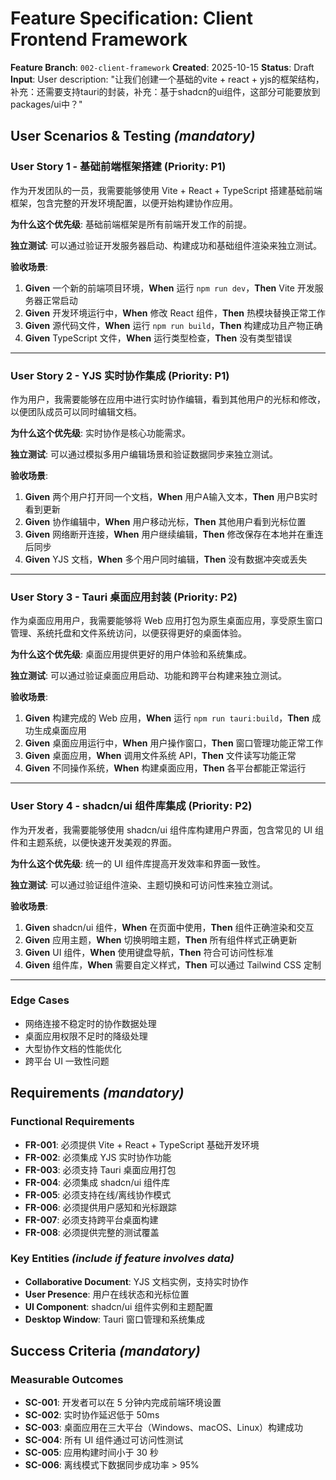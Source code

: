 # Feature Specification: Client Frontend Framework

**Feature Branch**: `002-client-framework`
**Created**: 2025-10-15
**Status**: Draft
**Input**: User description: "让我们创建一个基础的vite + react + yjs的框架结构，补充：还需要支持tauri的封装，补充：基于shadcn的ui组件，这部分可能要放到 packages/ui中？"

## User Scenarios & Testing *(mandatory)*

### User Story 1 - 基础前端框架搭建 (Priority: P1)

作为开发团队的一员，我需要能够使用 Vite + React + TypeScript 搭建基础前端框架，包含完整的开发环境配置，以便开始构建协作应用。

**为什么这个优先级**: 基础前端框架是所有前端开发工作的前提。

**独立测试**: 可以通过验证开发服务器启动、构建成功和基础组件渲染来独立测试。

**验收场景**:

1. **Given** 一个新的前端项目环境，**When** 运行 `npm run dev`，**Then** Vite 开发服务器正常启动
2. **Given** 开发环境运行中，**When** 修改 React 组件，**Then** 热模块替换正常工作
3. **Given** 源代码文件，**When** 运行 `npm run build`，**Then** 构建成功且产物正确
4. **Given** TypeScript 文件，**When** 运行类型检查，**Then** 没有类型错误

---

### User Story 2 - YJS 实时协作集成 (Priority: P1)

作为用户，我需要能够在应用中进行实时协作编辑，看到其他用户的光标和修改，以便团队成员可以同时编辑文档。

**为什么这个优先级**: 实时协作是核心功能需求。

**独立测试**: 可以通过模拟多用户编辑场景和验证数据同步来独立测试。

**验收场景**:

1. **Given** 两个用户打开同一个文档，**When** 用户A输入文本，**Then** 用户B实时看到更新
2. **Given** 协作编辑中，**When** 用户移动光标，**Then** 其他用户看到光标位置
3. **Given** 网络断开连接，**When** 用户继续编辑，**Then** 修改保存在本地并在重连后同步
4. **Given** YJS 文档，**When** 多个用户同时编辑，**Then** 没有数据冲突或丢失

---

### User Story 3 - Tauri 桌面应用封装 (Priority: P2)

作为桌面应用用户，我需要能够将 Web 应用打包为原生桌面应用，享受原生窗口管理、系统托盘和文件系统访问，以便获得更好的桌面体验。

**为什么这个优先级**: 桌面应用提供更好的用户体验和系统集成。

**独立测试**: 可以通过验证桌面应用启动、功能和跨平台构建来独立测试。

**验收场景**:

1. **Given** 构建完成的 Web 应用，**When** 运行 `npm run tauri:build`，**Then** 成功生成桌面应用
2. **Given** 桌面应用运行中，**When** 用户操作窗口，**Then** 窗口管理功能正常工作
3. **Given** 桌面应用，**When** 调用文件系统 API，**Then** 文件读写功能正常
4. **Given** 不同操作系统，**When** 构建桌面应用，**Then** 各平台都能正常运行

---

### User Story 4 - shadcn/ui 组件库集成 (Priority: P2)

作为开发者，我需要能够使用 shadcn/ui 组件库构建用户界面，包含常见的 UI 组件和主题系统，以便快速开发美观的界面。

**为什么这个优先级**: 统一的 UI 组件库提高开发效率和界面一致性。

**独立测试**: 可以通过验证组件渲染、主题切换和可访问性来独立测试。

**验收场景**:

1. **Given** shadcn/ui 组件，**When** 在页面中使用，**Then** 组件正确渲染和交互
2. **Given** 应用主题，**When** 切换明暗主题，**Then** 所有组件样式正确更新
3. **Given** UI 组件，**When** 使用键盘导航，**Then** 符合可访问性标准
4. **Given** 组件库，**When** 需要自定义样式，**Then** 可以通过 Tailwind CSS 定制

---

### Edge Cases

- 网络连接不稳定时的协作数据处理
- 桌面应用权限不足时的降级处理
- 大型协作文档的性能优化
- 跨平台 UI 一致性问题

## Requirements *(mandatory)*

### Functional Requirements

- **FR-001**: 必须提供 Vite + React + TypeScript 基础开发环境
- **FR-002**: 必须集成 YJS 实时协作功能
- **FR-003**: 必须支持 Tauri 桌面应用打包
- **FR-004**: 必须集成 shadcn/ui 组件库
- **FR-005**: 必须支持在线/离线协作模式
- **FR-006**: 必须提供用户感知和光标跟踪
- **FR-007**: 必须支持跨平台桌面构建
- **FR-008**: 必须提供完整的测试覆盖

### Key Entities *(include if feature involves data)*

- **Collaborative Document**: YJS 文档实例，支持实时协作
- **User Presence**: 用户在线状态和光标位置
- **UI Component**: shadcn/ui 组件实例和主题配置
- **Desktop Window**: Tauri 窗口管理和系统集成

## Success Criteria *(mandatory)*

### Measurable Outcomes

- **SC-001**: 开发者可以在 5 分钟内完成前端环境设置
- **SC-002**: 实时协作延迟低于 50ms
- **SC-003**: 桌面应用在三大平台（Windows、macOS、Linux）构建成功
- **SC-004**: 所有 UI 组件通过可访问性测试
- **SC-005**: 应用构建时间小于 30 秒
- **SC-006**: 离线模式下数据同步成功率 > 95%
